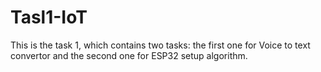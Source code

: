 # Tasl1-IoT
This is the task 1, which contains two tasks: the first one for Voice to text convertor and the second one for ESP32 setup algorithm.
